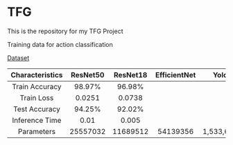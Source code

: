 # TFG
This is the repository for my TFG Project

Training data for action classification

[Dataset](https://universe.roboflow.com/uni-mallw/drowsy-detection-qnv9b/dataset/3)

| Characteristics | ResNet50 | ResNet18 | EfficientNet | Yolo |
|   :---:   |   :---:   |   :---:   |  :---:  |  :---:  |
| Train Accuracy | 98.97% | 96.98% | | |
| Train Loss | 0.0251 | 0.0738 | | |
| Test Accuracy | 94.25% | 92.02% | | |
| Inference Time | 0.01 | 0.005 | | |
| Parameters | 25557032 | 11689512 | 54139356 | 1,533,666 |

